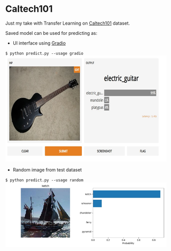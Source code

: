 # Caltech101
Just my take with Transfer Learning on [Caltech101](https://en.wikipedia.org/wiki/Caltech_101) dataset.

Saved model can be used for predicting as:  
- UI interface using [Gradio](https://www.gradio.app/)  
  
`$ python predict.py --usage gradio`  
  <img src="https://github.com/TomislavZupanovic/Caltech101/blob/master/notebooks/Gradio.jpg" width="700" height="330">  
- Random image from test dataset  
  
`$ python predict.py --usage random`  
![Random image](https://github.com/TomislavZupanovic/Caltech101/blob/master/notebooks/Random_image.jpeg)   
